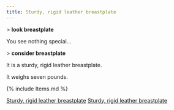 ```yaml
---
title: Sturdy, rigid leather breastplate
---
```


\> **look breastplate**

You see nothing special...

\> **consider breastplate**

It is a sturdy, rigid leather breastplate.

It weighs seven pounds.

{% include Items.md %}

[Sturdy, rigid leather
breastplate](Category:_Leather_equipment "wikilink") [Sturdy, rigid
leather breastplate](Category:_Body_items "wikilink")